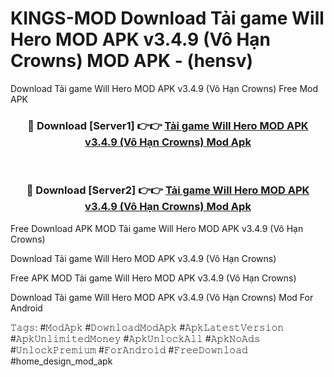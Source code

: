 # KINGS-MOD Download Tải game Will Hero MOD APK v3.4.9 (Vô Hạn Crowns) MOD APK - (hensv)
Download Tải game Will Hero MOD APK v3.4.9 (Vô Hạn Crowns) Free Mod APK

<div align="center">
<h3>🔴 Download [Server1] 👉👉 <a href="https://apk-comot.site?title=Tải_game_Will_Hero_MOD_APK_v3.4.9_(Vô_Hạn_Crowns)">Tải game Will Hero MOD APK v3.4.9 (Vô Hạn Crowns) Mod Apk</a></h3><br>

<h3>🔴 Download [Server2] 👉👉 <a href="https://apk-comot.site?title=Tải_game_Will_Hero_MOD_APK_v3.4.9_(Vô_Hạn_Crowns)">Tải game Will Hero MOD APK v3.4.9 (Vô Hạn Crowns) Mod Apk</a></h3>
</div>


Free Download APK MOD Tải game Will Hero MOD APK v3.4.9 (Vô Hạn Crowns)

Download Tải game Will Hero MOD APK v3.4.9 (Vô Hạn Crowns) 

Free APK MOD Tải game Will Hero MOD APK v3.4.9 (Vô Hạn Crowns) 

Download Tải game Will Hero MOD APK v3.4.9 (Vô Hạn Crowns) Mod For Android

𝚃𝚊𝚐𝚜: #𝙼𝚘𝚍𝙰𝚙𝚔 #𝙳𝚘𝚠𝚗𝚕𝚘𝚊𝚍𝙼𝚘𝚍𝙰𝚙𝚔 #𝙰𝚙𝚔𝙻𝚊𝚝𝚎𝚜𝚝𝚅𝚎𝚛𝚜𝚒𝚘𝚗 #𝙰𝚙𝚔𝚄𝚗𝚕𝚒𝚖𝚒𝚝𝚎𝚍𝙼𝚘𝚗𝚎𝚢 #𝙰𝚙𝚔𝚄𝚗𝚕𝚘𝚌𝚔𝙰𝚕𝚕 #𝙰𝚙𝚔𝙽𝚘𝙰𝚍𝚜 #𝚄𝚗𝚕𝚘𝚌𝚔𝙿𝚛𝚎𝚖𝚒𝚞𝚖 #𝙵𝚘𝚛𝙰𝚗𝚍𝚛𝚘𝚒𝚍 #𝙵𝚛𝚎𝚎𝙳𝚘𝚠𝚗𝚕𝚘𝚊𝚍 #home_design_mod_apk